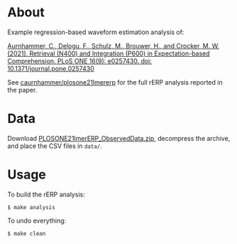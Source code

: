 # About

Example regression-based waveform estimation analysis of:

[Aurnhammer, C., Delogu, F., Schulz, M., Brouwer, H., and Crocker, M. W. (2021). Retrieval (N400) and Integration (P600) in Expectation-based Comprehension. PLoS ONE 16(9): e0257430. doi: 10.1371/journal.pone.0257430](https://journals.plos.org/plosone/article?id=10.1371/journal.pone.0257430)

See
[caurnhammer/plosone21lmererp](https://github.com/caurnhammer/plosone21lmererp)
for the full rERP analysis reported in the paper.

# Data

Download [PLOSONE21lmerERP_ObservedData.zip](https://osf.io/cqv9y),
decompress the archive, and place the CSV files in `data/`.

# Usage

To build the rERP analysis:

```
$ make analysis
```

To undo everything:

```
$ make clean
```
